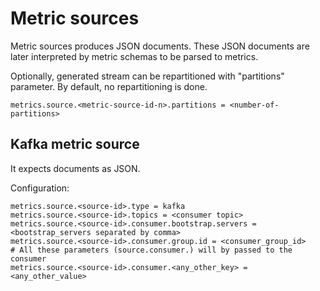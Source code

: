 # Metric sources

Metric sources produces JSON documents. These JSON documents are later interpreted by metric schemas to be parsed to metrics.

Optionally, generated stream can be repartitioned with "partitions" parameter. By default, no repartitioning is done.

```
metrics.source.<metric-source-id-n>.partitions = <number-of-partitions>
```

## Kafka metric source

It expects documents as JSON.

Configuration:

```
metrics.source.<source-id>.type = kafka
metrics.source.<source-id>.topics = <consumer topic>
metrics.source.<source-id>.consumer.bootstrap.servers = <bootstrap_servers separated by comma>
metrics.source.<source-id>.consumer.group.id = <consumer_group_id>
# All these parameters (source.consumer.) will by passed to the consumer
metrics.source.<source-id>.consumer.<any_other_key> = <any_other_value>
```